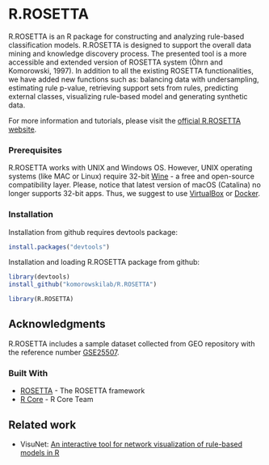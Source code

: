 <!--
  Title: R.ROSETTA
  Description: ROSETTA rough set classifier as a R package.
  Author: Mateusz Garbulowski
  -->
<meta name='keywords' content='rosetta, rough sets, classification, transparent machine learning'>

# R.ROSETTA
R.ROSETTA is an R package for constructing and analyzing rule-based classification models. R.ROSETTA is designed to support the overall data mining and knowledge discovery process. The presented tool is a more accessible and extended version of ROSETTA system (Öhrn and Komorowski, 1997). In addition to all the existing ROSETTA functionalities, we have added new functions such as: balancing data with undersampling, estimating rule p-value, retrieving support sets from rules, predicting external classes, visualizing rule-based model and generating synthetic data. 

For more information and tutorials, please visit the [official R.ROSETTA website](https://komorowskilab.github.io/R.ROSETTA/).


### Prerequisites
R.ROSETTA works with UNIX and Windows OS. However, UNIX operating systems (like MAC or Linux) require 32-bit [Wine](https://www.winehq.org/) - a free and open-source compatibility layer. Please, notice that latest version of macOS (Catalina) no longer supports 32-bit apps. Thus, we suggest to use [VirtualBox](https://www.virtualbox.org/) or [Docker](https://www.docker.com/why-docker).

### Installation

Installation from github requires devtools package:
```R
install.packages("devtools")
```

Installation and loading R.ROSETTA package from github:
```R
library(devtools)
install_github("komorowskilab/R.ROSETTA")

library(R.ROSETTA)
```

## Acknowledgments
R.ROSETTA includes a sample dataset collected from GEO repository with the reference number [GSE25507](https://www.ncbi.nlm.nih.gov/geo/query/acc.cgi?acc=GSE25507).

### Built With
* [ROSETTA](http://bioinf.icm.uu.se/rosetta/) - The ROSETTA framework
* [R Core](https://www.R-project.org/) - R Core Team

## Related work
- VisuNet: [An interactive tool for network visualization of rule-based models in R](https://github.com/komorowskilab/VisuNet)
